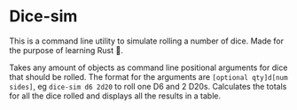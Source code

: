 # Dice-sim
This is a command line utility to simulate rolling a number of dice.  Made for
the purpose of learning Rust 🦀.

Takes any amount of objects as command line positional arguments for dice that
should be rolled.  The format for the arguments are `[optional qty]d[num
sides]`, eg `dice-sim d6 2d20` to roll one D6 and 2 D20s.  Calculates the totals
for all the dice rolled and displays all the results in a table.
